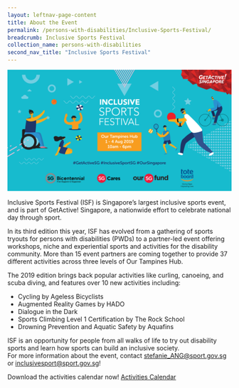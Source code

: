 ```yaml
---
layout: leftnav-page-content
title: About the Event
permalink: /persons-with-disabilities/Inclusive-Sports-Festival/
breadcrumb: Inclusive Sports Festival
collection_name: persons-with-disabilities
second_nav_title: "Inclusive Sports Festival"
---
```


![Inclusive Sports Festival 2019](/images/ISF2019-Web-Banner.png)

Inclusive Sports Festival (ISF) is Singapore’s largest inclusive sports event, and is part of GetActive! Singapore, a nationwide effort to celebrate national day through sport.

In its third edition this year, ISF has evolved from a gathering of sports tryouts for persons with disabilities (PWDs) to a partner-led event offering workshops, niche and experiential sports and activities for the disability community. More than 15 event partners are coming together to provide 37 different activities across three levels of Our Tampines Hub.

The 2019 edition brings back popular activities like curling, canoeing, and scuba diving, and features over 10 new activities including:

*	Cycling by Ageless Bicyclists
*	Augmented Reality Games by HADO
*	Dialogue in the Dark
*	Sports Climbing Level 1 Certification by The Rock School
*	Drowning Prevention and Aquatic Safety by Aquafins

ISF is an opportunity for people from all walks of life to try out disability sports and learn how sports can build an inclusive society.  
For more information about the event, contact <stefanie_ANG@sport.gov.sg> or <inclusivesport@sport.gov.sg>!

Download the activities calendar now! [Activities Calendar](/images/ISF2019-Activities-by-Date.pdf) 

